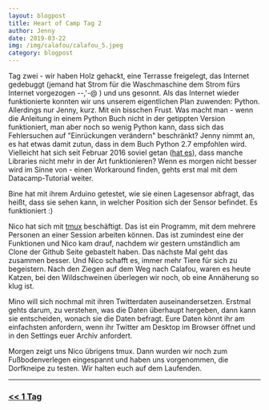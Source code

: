 ```yaml
---
layout: blogpost
title: Heart of Camp Tag 2
author: Jenny
date: 2019-03-22
img: /img/calafou/calafou_5.jpeg
category: blogpost
---
```


Tag zwei - wir haben Holz gehackt, eine Terrasse freigelegt, das Internet gedebuggt (jemand hat Strom für die Waschmaschine dem Strom fürs Internet vorgezogen  --,'-@ ) und uns gesonnt. Als das Internet wieder funktionierte konnten wir uns unserem eigentlichen Plan zuwenden: Python. Allerdings nur Jenny, kurz. Mit ein bisschen Frust. Was macht man - wenn die Anleitung in einem Python Buch nicht in der getippten Version funktioniert, man aber noch so wenig Python kann, dass sich das Fehlersuchen auf "Einrückungen verändern" beschränkt? Jenny nimmt an, es hat etwas damit zutun, dass in dem Buch Python 2.7 empfohlen wird. Vielleicht hat sich seit Februar 2016 soviel getan ([hat es](https://www.python.org/downloads/release/python-370/)), dass manche Libraries nicht mehr in der Art funktionieren? Wenn es morgen nicht besser wird im Sinne von - einen Workaround finden, gehts erst mal mit dem Datacamp-Tutorial weiter. 

Bine hat mit ihrem Arduino getestet, wie sie einen Lagesensor abfragt, das heißt, dass sie sehen kann, in welcher Position sich der Sensor befindet. Es funktioniert :)

Nico hat sich mit [tmux](https://www.hamvocke.com/blog/a-quick-and-easy-guide-to-tmux/) beschäftigt. Das ist ein Programm, mit dem mehrere Personen an einer Session arbeiten können. Das ist zumindest eine der Funktionen und Nico kam drauf, nachdem wir gestern umständlich am Clone der Github Seite gebastelt haben. Das nächste Mal geht das zusammen besser. Und Nico schafft es, immer mehr Tiere für sich zu begeistern. Nach den Ziegen auf dem Weg nach Calafou, waren es heute Katzen, bei den Wildschweinen überlegen wir noch, ob eine Annäherung so klug ist.

Mino will sich nochmal mit ihren Twitterdaten auseinandersetzen. Erstmal gehts darum, zu verstehen, was die Daten überhaupt hergeben, dann kann sie entscheiden, wonach sie die Daten befragt. Eure Daten könnt ihr am einfachsten anfordern, wenn ihr Twitter am Desktop im Browser öffnet und in den Settings euer Archiv anfordert.

Morgen zeigt uns Nico übrigens tmux. Dann wurden wir noch zum Fußbodenverlegen eingespannt und haben uns vorgenommen, die Dorfkneipe zu testen. Wir halten euch auf dem Laufenden.


***

### [<< 1 Tag](/calafou_21)
